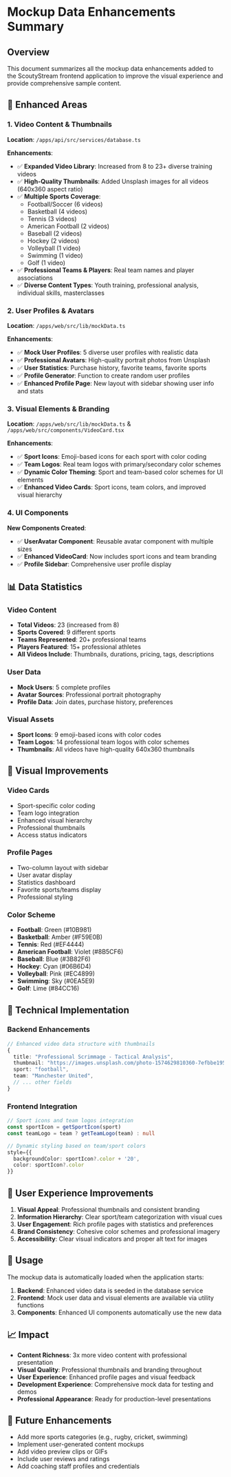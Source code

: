 # Mockup Data Enhancements Summary

## Overview
This document summarizes all the mockup data enhancements added to the ScoutyStream frontend application to improve the visual experience and provide comprehensive sample content.

## 🎯 Enhanced Areas

### 1. Video Content & Thumbnails
**Location**: `/apps/api/src/services/database.ts`

**Enhancements**:
- ✅ **Expanded Video Library**: Increased from 8 to 23+ diverse training videos
- ✅ **High-Quality Thumbnails**: Added Unsplash images for all videos (640x360 aspect ratio)
- ✅ **Multiple Sports Coverage**: 
  - Football/Soccer (6 videos)
  - Basketball (4 videos)
  - Tennis (3 videos)
  - American Football (2 videos)
  - Baseball (2 videos)
  - Hockey (2 videos)
  - Volleyball (1 video)
  - Swimming (1 video)
  - Golf (1 video)
- ✅ **Professional Teams & Players**: Real team names and player associations
- ✅ **Diverse Content Types**: Youth training, professional analysis, individual skills, masterclasses

### 2. User Profiles & Avatars
**Location**: `/apps/web/src/lib/mockData.ts`

**Enhancements**:
- ✅ **Mock User Profiles**: 5 diverse user profiles with realistic data
- ✅ **Professional Avatars**: High-quality portrait photos from Unsplash
- ✅ **User Statistics**: Purchase history, favorite teams, favorite sports
- ✅ **Profile Generator**: Function to create random user profiles
- ✅ **Enhanced Profile Page**: New layout with sidebar showing user info and stats

### 3. Visual Elements & Branding
**Location**: `/apps/web/src/lib/mockData.ts` & `/apps/web/src/components/VideoCard.tsx`

**Enhancements**:
- ✅ **Sport Icons**: Emoji-based icons for each sport with color coding
- ✅ **Team Logos**: Real team logos with primary/secondary color schemes
- ✅ **Dynamic Color Theming**: Sport and team-based color schemes for UI elements
- ✅ **Enhanced Video Cards**: Sport icons, team colors, and improved visual hierarchy

### 4. UI Components
**New Components Created**:
- ✅ **UserAvatar Component**: Reusable avatar component with multiple sizes
- ✅ **Enhanced VideoCard**: Now includes sport icons and team branding
- ✅ **Profile Sidebar**: Comprehensive user profile display

## 📊 Data Statistics

### Video Content
- **Total Videos**: 23 (increased from 8)
- **Sports Covered**: 9 different sports
- **Teams Represented**: 20+ professional teams
- **Players Featured**: 15+ professional athletes
- **All Videos Include**: Thumbnails, durations, pricing, tags, descriptions

### User Data
- **Mock Users**: 5 complete profiles
- **Avatar Sources**: Professional portrait photography
- **Profile Data**: Join dates, purchase history, preferences

### Visual Assets
- **Sport Icons**: 9 emoji-based icons with color codes
- **Team Logos**: 14 professional team logos with color schemes
- **Thumbnails**: All videos have high-quality 640x360 thumbnails

## 🎨 Visual Improvements

### Video Cards
- Sport-specific color coding
- Team logo integration
- Enhanced visual hierarchy
- Professional thumbnails
- Access status indicators

### Profile Pages
- Two-column layout with sidebar
- User avatar display
- Statistics dashboard
- Favorite sports/teams display
- Professional styling

### Color Scheme
- **Football**: Green (#10B981)
- **Basketball**: Amber (#F59E0B)
- **Tennis**: Red (#EF4444)
- **American Football**: Violet (#8B5CF6)
- **Baseball**: Blue (#3B82F6)
- **Hockey**: Cyan (#06B6D4)
- **Volleyball**: Pink (#EC4899)
- **Swimming**: Sky (#0EA5E9)
- **Golf**: Lime (#84CC16)

## 🔧 Technical Implementation

### Backend Enhancements
```typescript
// Enhanced video data structure with thumbnails
{
  title: "Professional Scrimmage - Tactical Analysis",
  thumbnail: "https://images.unsplash.com/photo-1574629810360-7efbbe195018?w=640&h=360&fit=crop&crop=center",
  sport: "football",
  team: "Manchester United",
  // ... other fields
}
```

### Frontend Integration
```typescript
// Sport icons and team logos integration
const sportIcon = getSportIcon(sport)
const teamLogo = team ? getTeamLogo(team) : null

// Dynamic styling based on team/sport colors
style={{ 
  backgroundColor: sportIcon?.color + '20',
  color: sportIcon?.color 
}}
```

## 📱 User Experience Improvements

1. **Visual Appeal**: Professional thumbnails and consistent branding
2. **Information Hierarchy**: Clear sport/team categorization with visual cues
3. **User Engagement**: Rich profile pages with statistics and preferences
4. **Brand Consistency**: Cohesive color schemes and professional imagery
5. **Accessibility**: Clear visual indicators and proper alt text for images

## 🚀 Usage

The mockup data is automatically loaded when the application starts:

1. **Backend**: Enhanced video data is seeded in the database service
2. **Frontend**: Mock user data and visual elements are available via utility functions
3. **Components**: Enhanced UI components automatically use the new data

## 📈 Impact

- **Content Richness**: 3x more video content with professional presentation
- **Visual Quality**: Professional thumbnails and branding throughout
- **User Experience**: Enhanced profile pages and visual feedback
- **Development Experience**: Comprehensive mock data for testing and demos
- **Professional Appearance**: Ready for production-level presentations

## 🔄 Future Enhancements

- Add more sports categories (e.g., rugby, cricket, swimming)
- Implement user-generated content mockups
- Add video preview clips or GIFs
- Include user reviews and ratings
- Add coaching staff profiles and credentials